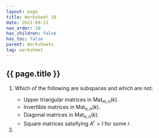 ```yaml
---
layout: page
title: Worksheet 10
date: 2021-09-21
nav_order: 10
has_children: false
has_toc: false
parent: Worksheets
tag: worksheet
---
```


## {{ page.title }}

1. Which of the following are subspaces and which are not:
    - Upper triangular matrices in $\operatorname{Mat}_{m,n}(k)$. 
    - Invertible matrices in $\operatorname{Mat}_{n,n}(k)$.
    - Diagonal matrices in $\operatorname{Mat}_{n,n}(k)$.
    - Square matrices satsifying $A^r = I$ for some $r$.

2. 